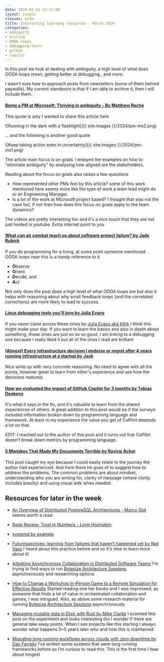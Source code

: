```yaml
---
date: 2024-03-11 12:13:00
layout: single
classes: wide
title: Interesting learning resources - March 2024 
categories:
- ambiguity
- writing
- OODA loops
- debugging-tools
- github
- copilot
---
```


In this post we look at dealing with ambiguity, a high level of what does OODA loops mean, getting better at debugging , and more.

I wasn't sure how to approach posts from newsletters (some of them behind paywalls). My current standpoint is that if I am able to archive it, then I will include them.


#### [Being a PM at Microsoft: Thriving in ambiguity -  By Matthew Roche](https://web.archive.org/web/20240212173446/https%3A%2F%2Fssbipolar.com%2F2024%2F01%2F29%2Fbeing-a-pm-at-microsoft-thriving-in-ambiguity%2F)

This quote is why I wanted to share this article here

![Running in the dark with a flashlight]({{ site.images }}/2024/pm-ms2.png)


... and the following is another good quote

![Keep taking action even in uncertainty]({{ site.images }}/2024/pm-ms1.png)

The article main focus is on goals. I enjoyed the examples on how to "eliminate ambiguity" by analysing how aligned are the stakeholders. 

Reading about the focus on goals also raises a few questions

* How represented other PMs feel by this article? some of this work mentioned here seems more like the type of work a team lead might do or an Engineering Manager. 
* Is a lot of the work at Microsoft project based? I thought that was not the case but, if not then how does this focus on goals apply to the team dynamics?

The videos are pretty interesting too and it's a nice touch that they are not just hosted in youtube. Extra internet point to you



#### [What can air combat teach us about software project failure? by Jade Rubick](https://web.archive.org/web/20240214143333/https://www.rubick.com/engineering-leaders-should-obsess-over-feedback-loops/)

If you do programming for a living,  at some point someone mentioned OODA loops near this is a handy reference to it.

* **O**bserve
* **O**rient
* **D**ecide, and
* **A**ct

Not only does the post does a high level of what OODA loops are but also it helps with reasoning about why small feedback loops (and the correlated corrections) are more likely to lead to success.



#### [Linux debugging tools you'll love by Julia Evans](https://wizardzines.com/zines/debugging/) 

If you never came across these zines by [Julia Evans aka b0rk](https://social.jvns.ca/@b0rk) I think this might make your day. If you want to learn the basics and also in depth about something, these zines are just so so so good, I am linking to a debugging one because I really liked it but all of the ones I read are brilliant



#### [(Almost) Every infrastructure decision I endorse or regret after 4 years running infrastructure at a startup by Jack ](https://web.archive.org/web/20240311172850/https://cep.dev/posts/every-infrastructure-decision-i-endorse-or-regret-after-4-years-running-infrastructure-at-a-startup/)

Nice write up with very concrete reasoning. No need to agree with all the points, however great to learn from other's experience and see how the decisions matured.


#### [How we evaluated the impact of GitHub Copilot for 3 months by Tobias Deekens](https://web.archive.org/web/20240311171701/https://commercetools.com/blog/how-we-evaluated-the-impact-of-github-copilot-for-3-months) 

It's what it says in the tin, and it's valuable to learn from the shared experiences of others.
A great addition to this post would be if the surveys included information broken down by programming language and framework. At least in my experience the value you get of CoPilot depends a lot on that.

EDIT: I reached out to the author of this post and it turns out that CoPilot doesn't break down metrics by programming language. 

#### [5 Mistakes That Made My Documents Terrible by Raviraj Achar](https://web.archive.org/web/20240227103008/https://newsletter.techleadmentor.com/p/5-mistakes-that-made-my-documents?r=z1gf1)

This post caught my eye because I could easily relate to the journey the author had experienced. And from there he goes of to suggest how to address the problems. 
The common problems are about mindset, understanding who you are writing for, clarity of message (where clarity includes brevity) and using visual aids when needed.  
 

## Resources for later in the week

* [An Overview of Distributed PostgreSQL Architectures - Marco Slot](https://www.crunchydata.com/blog/an-overview-of-distributed-postgresql-architectures) seems worth a read

* [Book Review: Trust in Numbers - Lorin Hochstein](https://surfingcomplexity.blog/2024/02/11/book-review-trust-in-numbers/)

* [systemd by example](https://seb.jambor.dev/posts/systemd-by-example-part-1-minimization/)

* [Futurespectives: learning from failures that haven’t happened yet by Neil Vass](https://neil-vass.com/futurespectives-learning-from-failures-that-havent-happened-yet/) I heard about this practice before and so it's time to learn more about it!


* [Adopting Asynchronous Collaboration in Distributed Software Teams](https://www.infoq.com/articles/asynchronous-collaboration-software-teams/) I'm trying to find ways to run [Bytesize Architecture Sessions](https://bytesizearchitecturesessions.com/) asynchronously and researching options

* [How to Change a Workshop In-Person Game to a Remote Simulation for Effective Results](https://web.archive.org/web/20240212174241/https://www.jrothman.com/mpd/2024/02/how-to-change-a-workshop-in-person-game-to-a-remote-simulation-for-effective-results/)  Started reading one her books and I was impressed, as someone that finds a lot of value in orchestrated collaboration and games, I was intrigued. Also, as above some research material for running [Bytesize Architecture Sessions](https://bytesizearchitecturesessions.com/) asynchronously.

* [Managing mutable data in Elixir with Rust by Mike Clarke](https://web.archive.org/web/20240311165806/https://www.lambdafunctions.com/articles/elixir-and-rust) I scanned this post on the experiment and looks interesting tho I wonder if there are general take away points. When I see projects like this starting I always wonder what happens 3~5 years later who and how this is maintained. 

* [Migrating long running workflows across clouds with zero downtime by Dan Farrelly](https://web.archive.org/web/20240311173324/https://www.inngest.com/blog/migrating-across-clouds-with-zero-downtime) I've written some systems that were long running frameworks before so I'm curious to read this. This is the first time I hear about Inngest 